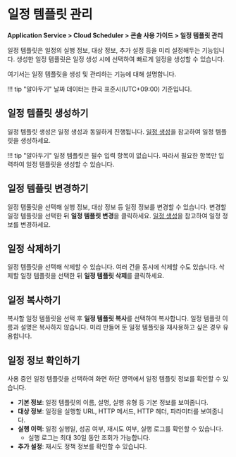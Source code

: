 # 일정 템플릿 관리
**Application Service > Cloud Scheduler > 콘솔 사용 가이드 > 일정 템플릿 관리**

일정 템플릿은 일정의 실행 정보, 대상 정보, 추가 설정 등을 미리 설정해두는 기능입니다.
생성한 일정 템플릿은 일정 생성 시에 선택하여 빠르게 일정을 생성할 수 있습니다.

여기서는 일정 템플릿을 생성 및 관리하는 기능에 대해 설명합니다.

!!! tip "알아두기"
날짜 데이터는 한국 표준시(UTC+09:00) 기준입니다.

## 일정 템플릿 생성하기
일정 템플릿 생성은 일정 생성과 동일하게 진행됩니다. [일정 생성](create-schedule)을 참고하여 일정 템플릿을 생성하세요.

!!! tip "알아두기"
일정 템플릿은 필수 입력 항목이 없습니다. 따라서 필요한 항목만 입력하여 일정 템플릿을 생성할 수 있습니다.

## 일정 템플릿 변경하기
일정 탬풀릿을 선택해 실행 정보, 대상 정보 등 일정 정보를 변경할 수 있습니다. 변경할 일정 템플릿을 선택한 뒤 **일정 템플릿 변경**을 클릭하세요. [일정 생성](create-schedule)을 참고하여 일정 정보를 변경하세요.

## 일정 삭제하기
일정 템플릿을 선택해 삭제할 수 있습니다. 여러 건을 동시에 삭제할 수도 있습니다. 삭제할 일정 템플릿을 선택한 뒤 **일정 템플릿 삭제**를 클릭하세요.

## 일정 복사하기
복사할 일정 템플릿을 선택 후 **일정 템플릿 복사**를 선택하여 복사합니다.
일정 템플릿 이름과 설명은 복사하지 않습니다. 미리 만들어 둔 일정 템플릿을 재사용하고 싶은 경우 유용합니다.

## 일정 정보 확인하기
사용 중인 일정 템플릿을 선택하여 화면 하단 영역에서 일정 템플릿 정보를 확인할 수 있습니다.

* **기본 정보**: 일정 템플릿의 이름, 설명, 실행 유형 등 기본 정보를 보여줍니다.
* **대상 정보**: 일정을 실행할 URL, HTTP 메서드, HTTP 헤더, 파라미터를 보여줍니다.
* **실행 이력**: 일정 실행일, 성공 여부, 재시도 여부, 실행 로그를 확인할 수 있습니다.
    * 실행 로그는 최대 30일 동안 조회가 가능합니다.
* **추가 설정**: 재시도 정책 정보를 확인할 수 있습니다.